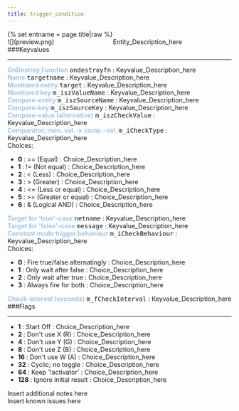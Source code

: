 ```yaml
---
title: trigger_condition
---
```

<div>{% set entname = page.title|raw %}</div>
<div class="container previewimg">
<div class="columns">
<div class="imagepadding column col-auto" markdown="1">![](preview.png)</div>
<div class="column">Entity_Description_here</div>
</div>
</div>
###Keyvalues
<hr>
<div class="entityentry" markdown="1">
<span style="color:#9fc5e8;"><b>OnDestroy Function</b></span> <kbd  class="tooltip" data-tooltip="string">ondestroyfn</kbd> :
Keyvalue_Description_here
</div>
<div class="entityentry" markdown="1">
<span style="color:#9fc5e8;"><b>Name</b></span> <kbd  class="tooltip" data-tooltip="target_source">targetname</kbd> :
Keyvalue_Description_here
</div>
<div class="entityentry" markdown="1">
<span style="color:#9fc5e8;"><b>Monitored entity</b></span> <kbd  class="tooltip" data-tooltip="target_destination">target</kbd> :
Keyvalue_Description_here
</div>
<div class="entityentry" markdown="1">
<span style="color:#9fc5e8;"><b>Monitored key</b></span> <kbd  class="tooltip" data-tooltip="string">m_iszValueName</kbd> :
Keyvalue_Description_here
</div>
<div class="entityentry" markdown="1">
<span style="color:#9fc5e8;"><b>Compare-entity</b></span> <kbd  class="tooltip" data-tooltip="target_destination">m_iszSourceName</kbd> :
Keyvalue_Description_here
</div>
<div class="entityentry" markdown="1">
<span style="color:#9fc5e8;"><b>Compare-key</b></span> <kbd  class="tooltip" data-tooltip="string">m_iszSourceKey</kbd> :
Keyvalue_Description_here
</div>
<div class="entityentry" markdown="1">
<span style="color:#9fc5e8;"><b>Compare-value (alternative)</b></span> <kbd  class="tooltip" data-tooltip="string">m_iszCheckValue</kbd> :
Keyvalue_Description_here
</div>
<div class="entityentry" markdown="1">
<span style="color:#9fc5e8;"><b>Comparator; mon. val. -> comp.-val.</b></span> <kbd  class="tooltip" data-tooltip="choices">m_iCheckType</kbd> :
Keyvalue_Description_here
<div class="accordion">
<input type="checkbox" id="accordion-1" name="accordion-checkbox" hidden>
<label class="accordion-header" for="accordion-1">
<i class="icon icon-arrow-right mr-1"></i>
Choices:
</label>
<div class="accordion-body">
<ul>
<li><b>0 </b> : == (Equal) : Choice_Description_here</li>
<li><b>1 </b> : != (Not equal) : Choice_Description_here</li>
<li><b>2 </b> : < (Less) : Choice_Description_here</li>
<li><b>3 </b> : > (Greater) : Choice_Description_here</li>
<li><b>4 </b> : <= (Less or equal) : Choice_Description_here</li>
<li><b>5 </b> : >= (Greater or equal) : Choice_Description_here</li>
<li><b>6 </b> : & (Logical AND) : Choice_Description_here</li>
</ul>
</div>
</div>
</div>
<div class="entityentry" markdown="1">
<span style="color:#9fc5e8;"><b>Target for 'true'-case</b></span> <kbd  class="tooltip" data-tooltip="string">netname</kbd> :
Keyvalue_Description_here
</div>
<div class="entityentry" markdown="1">
<span style="color:#9fc5e8;"><b>Target for 'false'-case</b></span> <kbd  class="tooltip" data-tooltip="string">message</kbd> :
Keyvalue_Description_here
</div>
<div class="entityentry" markdown="1">
<span style="color:#9fc5e8;"><b>Constant mode trigger behaviour</b></span> <kbd  class="tooltip" data-tooltip="choices">m_iCheckBehaviour</kbd> :
Keyvalue_Description_here
<div class="accordion">
<input type="checkbox" id="accordion-2" name="accordion-checkbox" hidden>
<label class="accordion-header" for="accordion-2">
<i class="icon icon-arrow-right mr-1"></i>
Choices:
</label>
<div class="accordion-body">
<ul>
<li><b>0 </b> : Fire true/false alternatingly : Choice_Description_here</li>
<li><b>1 </b> : Only wait after false : Choice_Description_here</li>
<li><b>2 </b> : Only wait after true : Choice_Description_here</li>
<li><b>3 </b> : Always fire for both : Choice_Description_here</li>
</ul>
</div>
</div>
</div>
<div class="entityentry" markdown="1">
<span style="color:#9fc5e8;"><b>Check-interval (seconds)</b></span> <kbd  class="tooltip" data-tooltip="string">m_fCheckInterval</kbd> :
Keyvalue_Description_here
</div>
###Flags
<hr>
<div class="entityflags">
<ul>
<li class="imagepadding" markdown="1"><b>1 </b> : Start Off : Choice_Description_here</li>
<li class="imagepadding" markdown="1"><b>2 </b> : Don't use X (R) : Choice_Description_here</li>
<li class="imagepadding" markdown="1"><b>4 </b> : Don't use Y (G) : Choice_Description_here</li>
<li class="imagepadding" markdown="1"><b>8 </b> : Don't use Z (B) : Choice_Description_here</li>
<li class="imagepadding" markdown="1"><b>16 </b> : Don't use W (A) : Choice_Description_here</li>
<li class="imagepadding" markdown="1"><b>32 </b> : Cyclic; no toggle : Choice_Description_here</li>
<li class="imagepadding" markdown="1"><b>64 </b> : Keep '!activator' : Choice_Description_here</li>
<li class="imagepadding" markdown="1"><b>128 </b> : Ignore initial result : Choice_Description_here</li>
</ul>
</div>
<div class="notices blue">Insert additional notes here</div>
<div class="notices red">Insert known issues here</div>
